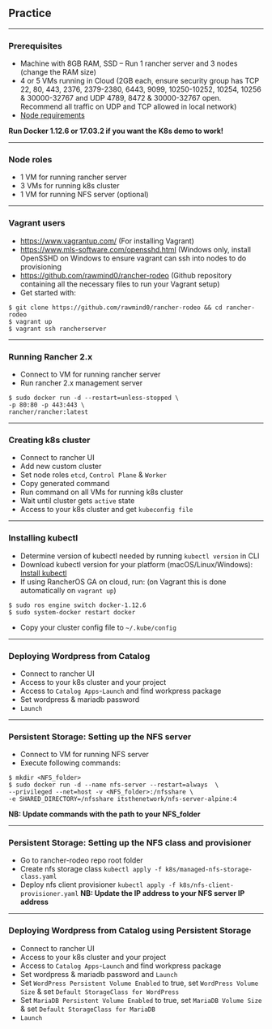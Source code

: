 ## Practice

---

### Prerequisites

* Machine with 8GB RAM, SSD – Run 1 rancher server and 3 nodes (change the RAM size)
* 4 or 5 VMs running in Cloud (2GB each, ensure security group has TCP 22, 80, 443, 2376, 2379-2380,  6443, 9099, 10250-10252, 10254, 10256 & 30000-32767 and UDP 4789, 8472 & 30000-32767 open. Recommend all traffic on UDP and TCP allowed in local network)
* [Node requirements](https://rancher.com/docs/rancher/v2.x/en/installation/requirements/)

**Run Docker 1.12.6 or 17.03.2 if you want the K8s demo to work!**

---

### Node roles
* 1 VM for running rancher server
* 3 VMs for running k8s cluster
* 1 VM for running NFS server (optional)

---

### Vagrant users
* https://www.vagrantup.com/ (For installing Vagrant)
* https://www.mls-software.com/opensshd.html (Windows only, install OpenSSHD on Windows to ensure vagrant can ssh into nodes to do provisioning
* https://github.com/rawmind0/rancher-rodeo (Github repository containing all the necessary files to run your Vagrant setup)
* Get started with:
```
$ git clone https://github.com/rawmind0/rancher-rodeo && cd rancher-rodeo
$ vagrant up
$ vagrant ssh rancherserver
```

---

### Running Rancher 2.x
* Connect to VM for running rancher server
* Run rancher 2.x management server
```
$ sudo docker run -d --restart=unless-stopped \
-p 80:80 -p 443:443 \
rancher/rancher:latest
```

---

### Creating k8s cluster
* Connect to rancher UI
* Add new custom cluster 
* Set node roles `etcd`, `Control Plane` & `Worker`
* Copy generated command
* Run command on all VMs for running k8s cluster
* Wait until cluster gets `active` state
* Access to your k8s cluster and get `kubeconfig file`

---

### Installing kubectl
* Determine version of kubectl needed by running `kubectl version` in CLI
* Download kubectl version for your platform (macOS/Linux/Windows): [Install kubectl](https://kubernetes.io/docs/tasks/tools/install-kubectl/)
* If using RancherOS GA on cloud, run: (on Vagrant this is done automatically on `vagrant up`)
```
$ sudo ros engine switch docker-1.12.6
$ sudo system-docker restart docker
```
* Copy your cluster config file to `~/.kube/config`

---

### Deploying Wordpress from Catalog
* Connect to rancher UI
* Access to your k8s cluster and your project
* Access to `Catalog Apps`-`Launch` and find workpress package
* Set wordpress & mariadb password 
* `Launch`

---

### Persistent Storage: Setting up the NFS server
* Connect to VM for running NFS server
* Execute following commands:
```
$ mkdir <NFS_folder>
$ sudo docker run -d --name nfs-server --restart=always  \
--privileged --net=host -v <NFS_folder>:/nfsshare \
-e SHARED_DIRECTORY=/nfsshare itsthenetwork/nfs-server-alpine:4
```
**NB: Update commands with the path to your NFS_folder**

---

### Persistent Storage: Setting up the NFS class and provisioner
* Go to rancher-rodeo repo root folder
* Create nfs storage class `kubectl apply -f k8s/managed-nfs-storage-class.yaml`
* Deploy nfs client provisioner `kubectl apply -f k8s/nfs-client-provisioner.yaml` **NB: Update the IP address to your NFS server IP address**

---

### Deploying Wordpress from Catalog using Persistent Storage
* Connect to rancher UI
* Access to your k8s cluster and your project
* Access to `Catalog Apps`-`Launch` and find workpress package
* Set wordpress & mariadb password and `Launch`
* Set `WordPress Persistent Volume Enabled` to true, set `WordPress Volume Size` & set `Default StorageClass for WordPress`
* Set `MariaDB Persistent Volume Enabled` to true, set `MariaDB Volume Size` & set `Default StorageClass for MariaDB`
* `Launch`

